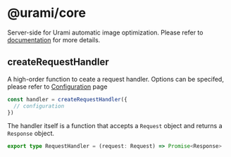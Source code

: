# @urami/core

Server-side for Urami automatic image optimization. Please refer to [documentation](https://urami.dev/core/overview) for more details.

## createRequestHandler

A high-order function to ceate a request handler. Options can be specifed, please refer to [Configuration](https://urami.dev/core/configuration) page

```ts
const handler = createRequestHandler({
  // configuration
})
```

The handler itself is a function that accepts a `Request` object and returns a `Response` object.

```ts
export type RequestHandler = (request: Request) => Promise<Response>
```
